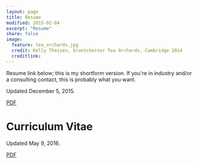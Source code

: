```yaml
---
layout: page
title: Resume
modified: 2015-02-04
excerpt: "Resume"
share: false
image:
  feature: tea_orchards.jpg
  credit: Kelly Theisen, Grantchester Tea Orchards, Cambridge 2014
  creditlink:
---
```


Resume link below; this is my shortform version. If you're in industry and/or a consulting contact, this is probably what you want.

Updated December 5, 2015.

<div markdown="0"><a href="https://github.com/theisencr/theisencr.github.io/blob/master/assets/ctheisen_resume.pdf" class="btn btn-info">PDF</a></div>

# Curriculum Vitae

Updated May 9, 2016.

<div markdown="0"><a href="https://github.com/theisencr/theisencr.github.io/blob/master/assets/theisencr_CV.pdf" class="btn btn-info">PDF</a></div>

